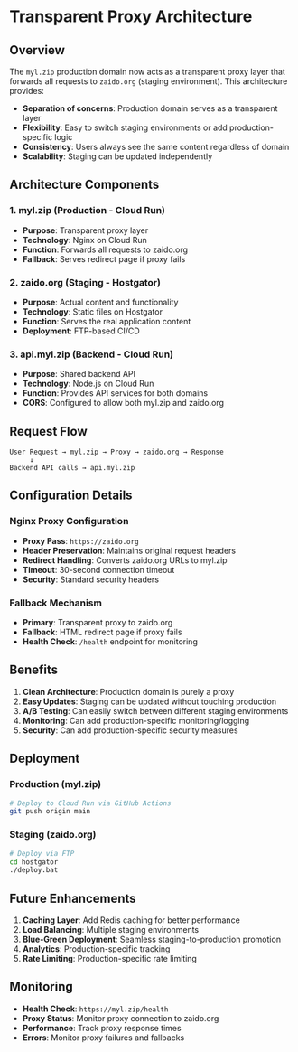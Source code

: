 # Transparent Proxy Architecture

## Overview

The `myl.zip` production domain now acts as a transparent proxy layer that forwards all requests to `zaido.org` (staging environment). This architecture provides:

- **Separation of concerns**: Production domain serves as a transparent layer
- **Flexibility**: Easy to switch staging environments or add production-specific logic
- **Consistency**: Users always see the same content regardless of domain
- **Scalability**: Staging can be updated independently

## Architecture Components

### 1. myl.zip (Production - Cloud Run)
- **Purpose**: Transparent proxy layer
- **Technology**: Nginx on Cloud Run
- **Function**: Forwards all requests to zaido.org
- **Fallback**: Serves redirect page if proxy fails

### 2. zaido.org (Staging - Hostgator)
- **Purpose**: Actual content and functionality
- **Technology**: Static files on Hostgator
- **Function**: Serves the real application content
- **Deployment**: FTP-based CI/CD

### 3. api.myl.zip (Backend - Cloud Run)
- **Purpose**: Shared backend API
- **Technology**: Node.js on Cloud Run
- **Function**: Provides API services for both domains
- **CORS**: Configured to allow both myl.zip and zaido.org

## Request Flow

```
User Request → myl.zip → Proxy → zaido.org → Response
     ↓
Backend API calls → api.myl.zip
```

## Configuration Details

### Nginx Proxy Configuration
- **Proxy Pass**: `https://zaido.org`
- **Header Preservation**: Maintains original request headers
- **Redirect Handling**: Converts zaido.org URLs to myl.zip
- **Timeout**: 30-second connection timeout
- **Security**: Standard security headers

### Fallback Mechanism
- **Primary**: Transparent proxy to zaido.org
- **Fallback**: HTML redirect page if proxy fails
- **Health Check**: `/health` endpoint for monitoring

## Benefits

1. **Clean Architecture**: Production domain is purely a proxy
2. **Easy Updates**: Staging can be updated without touching production
3. **A/B Testing**: Can easily switch between different staging environments
4. **Monitoring**: Can add production-specific monitoring/logging
5. **Security**: Can add production-specific security measures

## Deployment

### Production (myl.zip)
```bash
# Deploy to Cloud Run via GitHub Actions
git push origin main
```

### Staging (zaido.org)
```bash
# Deploy via FTP
cd hostgator
./deploy.bat
```

## Future Enhancements

1. **Caching Layer**: Add Redis caching for better performance
2. **Load Balancing**: Multiple staging environments
3. **Blue-Green Deployment**: Seamless staging-to-production promotion
4. **Analytics**: Production-specific tracking
5. **Rate Limiting**: Production-specific rate limiting

## Monitoring

- **Health Check**: `https://myl.zip/health`
- **Proxy Status**: Monitor proxy connection to zaido.org
- **Performance**: Track proxy response times
- **Errors**: Monitor proxy failures and fallbacks
